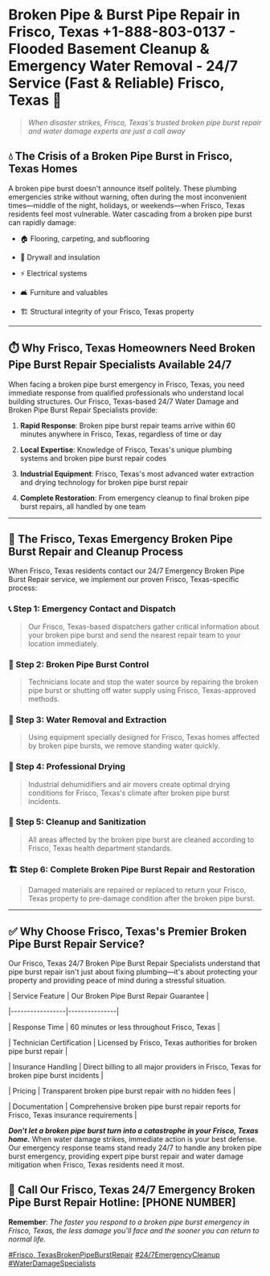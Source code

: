 # Broken Pipe & Burst Pipe Repair in Frisco, Texas +1-888-803-0137 - Flooded Basement Cleanup & Emergency Water Removal - 24/7 Service (Fast & Reliable) Frisco, Texas 🚨

> *When disaster strikes, Frisco, Texas's trusted broken pipe burst repair and water damage experts are just a call away*

## 💧 The Crisis of a Broken Pipe Burst in Frisco, Texas Homes

A broken pipe burst doesn't announce itself politely. These plumbing emergencies strike without warning, often during the most inconvenient times—middle of the night, holidays, or weekends—when Frisco, Texas residents feel most vulnerable. Water cascading from a broken pipe burst can rapidly damage:

* 🏠 Flooring, carpeting, and subflooring
* 🧱 Drywall and insulation
* ⚡ Electrical systems
* 🛋️ Furniture and valuables
* 🏗️ Structural integrity of your Frisco, Texas property

---

## ⏱️ Why Frisco, Texas Homeowners Need Broken Pipe Burst Repair Specialists Available 24/7

When facing a broken pipe burst emergency in Frisco, Texas, you need immediate response from qualified professionals who understand local building structures. Our Frisco, Texas-based 24/7 Water Damage and Broken Pipe Burst Repair Specialists provide:

1. **Rapid Response**: Broken pipe burst repair teams arrive within 60 minutes anywhere in Frisco, Texas, regardless of time or day
2. **Local Expertise**: Knowledge of Frisco, Texas's unique plumbing systems and broken pipe burst repair codes
3. **Industrial Equipment**: Frisco, Texas's most advanced water extraction and drying technology for broken pipe burst repair
4. **Complete Restoration**: From emergency cleanup to final broken pipe burst repairs, all handled by one team

---

## 🔧 The Frisco, Texas Emergency Broken Pipe Burst Repair and Cleanup Process

When Frisco, Texas residents contact our 24/7 Emergency Broken Pipe Burst Repair service, we implement our proven Frisco, Texas-specific process:

### 📞 Step 1: Emergency Contact and Dispatch
> Our Frisco, Texas-based dispatchers gather critical information about your broken pipe burst and send the nearest repair team to your location immediately.

### 🚿 Step 2: Broken Pipe Burst Control
> Technicians locate and stop the water source by repairing the broken pipe burst or shutting off water supply using Frisco, Texas-approved methods.

### 🌊 Step 3: Water Removal and Extraction
> Using equipment specially designed for Frisco, Texas homes affected by broken pipe bursts, we remove standing water quickly.

### 💨 Step 4: Professional Drying
> Industrial dehumidifiers and air movers create optimal drying conditions for Frisco, Texas's climate after broken pipe burst incidents.

### 🧼 Step 5: Cleanup and Sanitization
> All areas affected by the broken pipe burst are cleaned according to Frisco, Texas health department standards.

### 🏗️ Step 6: Complete Broken Pipe Burst Repair and Restoration
> Damaged materials are repaired or replaced to return your Frisco, Texas property to pre-damage condition after the broken pipe burst.

---

## ✅ Why Choose Frisco, Texas's Premier Broken Pipe Burst Repair Service?

Our Frisco, Texas 24/7 Broken Pipe Burst Repair Specialists understand that pipe burst repair isn't just about fixing plumbing—it's about protecting your property and providing peace of mind during a stressful situation.

| Service Feature | Our Broken Pipe Burst Repair Guarantee |
|-----------------|---------------|
| Response Time | 60 minutes or less throughout Frisco, Texas |
| Technician Certification | Licensed by Frisco, Texas authorities for broken pipe burst repair |
| Insurance Handling | Direct billing to all major providers in Frisco, Texas for broken pipe burst incidents |
| Pricing | Transparent broken pipe burst repair with no hidden fees |
| Documentation | Comprehensive broken pipe burst repair reports for Frisco, Texas insurance requirements |

***Don't let a broken pipe burst turn into a catastrophe in your Frisco, Texas home.*** When water damage strikes, immediate action is your best defense. Our emergency response teams stand ready 24/7 to handle any broken pipe burst emergency, providing expert pipe burst repair and water damage mitigation when Frisco, Texas residents need it most.

## 📱 Call Our Frisco, Texas 24/7 Emergency Broken Pipe Burst Repair Hotline: [PHONE NUMBER]

**Remember**: *The faster you respond to a broken pipe burst emergency in Frisco, Texas, the less damage you'll face and the sooner you can return to normal life.*

[#Frisco, TexasBrokenPipeBurstRepair](#) [#24/7EmergencyCleanup](#) [#WaterDamageSpecialists](#)